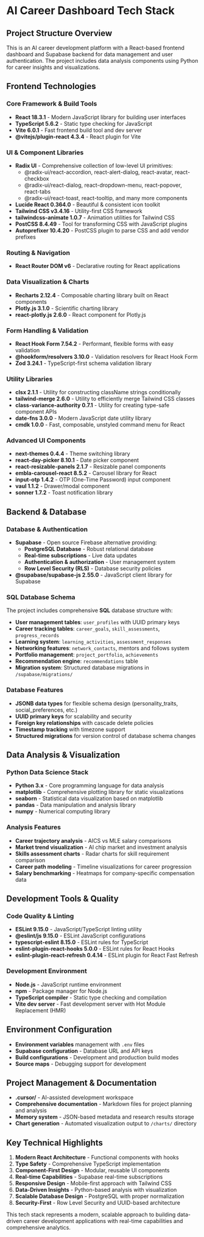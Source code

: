 # AI Career Dashboard Tech Stack

## Project Structure Overview
This is an AI career development platform with a React-based frontend dashboard and Supabase backend for data management and user authentication. The project includes data analysis components using Python for career insights and visualizations.

## Frontend Technologies

### Core Framework & Build Tools
- **React 18.3.1** - Modern JavaScript library for building user interfaces
- **TypeScript 5.6.2** - Static type checking for JavaScript
- **Vite 6.0.1** - Fast frontend build tool and dev server
- **@vitejs/plugin-react 4.3.4** - React plugin for Vite

### UI & Component Libraries
- **Radix UI** - Comprehensive collection of low-level UI primitives:
  - @radix-ui/react-accordion, react-alert-dialog, react-avatar, react-checkbox
  - @radix-ui/react-dialog, react-dropdown-menu, react-popover, react-tabs
  - @radix-ui/react-toast, react-tooltip, and many more components
- **Lucide React 0.364.0** - Beautiful & consistent icon toolkit
- **Tailwind CSS v3.4.16** - Utility-first CSS framework
- **tailwindcss-animate 1.0.7** - Animation utilities for Tailwind CSS
- **PostCSS 8.4.49** - Tool for transforming CSS with JavaScript plugins
- **Autoprefixer 10.4.20** - PostCSS plugin to parse CSS and add vendor prefixes

### Routing & Navigation
- **React Router DOM v6** - Declarative routing for React applications

### Data Visualization & Charts
- **Recharts 2.12.4** - Composable charting library built on React components
- **Plotly.js 3.1.0** - Scientific charting library
- **react-plotly.js 2.6.0** - React component for Plotly.js

### Form Handling & Validation
- **React Hook Form 7.54.2** - Performant, flexible forms with easy validation
- **@hookform/resolvers 3.10.0** - Validation resolvers for React Hook Form
- **Zod 3.24.1** - TypeScript-first schema validation library

### Utility Libraries
- **clsx 2.1.1** - Utility for constructing className strings conditionally
- **tailwind-merge 2.6.0** - Utility to efficiently merge Tailwind CSS classes
- **class-variance-authority 0.7.1** - Utility for creating type-safe component APIs
- **date-fns 3.0.0** - Modern JavaScript date utility library
- **cmdk 1.0.0** - Fast, composable, unstyled command menu for React

### Advanced UI Components
- **next-themes 0.4.4** - Theme switching library
- **react-day-picker 8.10.1** - Date picker component
- **react-resizable-panels 2.1.7** - Resizable panel components
- **embla-carousel-react 8.5.2** - Carousel library for React
- **input-otp 1.4.2** - OTP (One-Time Password) input component
- **vaul 1.1.2** - Drawer/modal component
- **sonner 1.7.2** - Toast notification library

## Backend & Database

### Database & Authentication
- **Supabase** - Open source Firebase alternative providing:
  - **PostgreSQL Database** - Robust relational database
  - **Real-time subscriptions** - Live data updates
  - **Authentication & authorization** - User management system
  - **Row Level Security (RLS)** - Database security policies
- **@supabase/supabase-js 2.55.0** - JavaScript client library for Supabase

### SQL Database Schema
The project includes comprehensive **SQL** database structure with:
- **User management tables**: `user_profiles` with UUID primary keys
- **Career tracking tables**: `career_goals`, `skill_assessments`, `progress_records`
- **Learning system**: `learning_activities`, `assessment_responses`
- **Networking features**: `network_contacts`, mentors and follows system
- **Portfolio management**: `project_portfolio`, `achievements`
- **Recommendation engine**: `recommendations` table
- **Migration system**: Structured database migrations in `/supabase/migrations/`

### Database Features
- **JSONB data types** for flexible schema design (personality_traits, social_preferences, etc.)
- **UUID primary keys** for scalability and security
- **Foreign key relationships** with cascade delete policies
- **Timestamp tracking** with timezone support
- **Structured migrations** for version control of database schema changes

## Data Analysis & Visualization

### Python Data Science Stack
- **Python 3.x** - Core programming language for data analysis
- **matplotlib** - Comprehensive plotting library for static visualizations
- **seaborn** - Statistical data visualization based on matplotlib
- **pandas** - Data manipulation and analysis library
- **numpy** - Numerical computing library

### Analysis Features
- **Career trajectory analysis** - AICS vs MLE salary comparisons
- **Market trend visualization** - AI chip market and investment analysis
- **Skills assessment charts** - Radar charts for skill requirement comparison
- **Career path modeling** - Timeline visualizations for career progression
- **Salary benchmarking** - Heatmaps for company-specific compensation data

## Development Tools & Quality

### Code Quality & Linting
- **ESLint 9.15.0** - JavaScript/TypeScript linting utility
- **@eslint/js 9.15.0** - ESLint JavaScript configurations
- **typescript-eslint 8.15.0** - ESLint rules for TypeScript
- **eslint-plugin-react-hooks 5.0.0** - ESLint rules for React Hooks
- **eslint-plugin-react-refresh 0.4.14** - ESLint plugin for React Fast Refresh

### Development Environment
- **Node.js** - JavaScript runtime environment
- **npm** - Package manager for Node.js
- **TypeScript compiler** - Static type checking and compilation
- **Vite dev server** - Fast development server with Hot Module Replacement (HMR)

## Environment Configuration
- **Environment variables** management with `.env` files
- **Supabase configuration** - Database URL and API keys
- **Build configurations** - Development and production build modes
- **Source maps** - Debugging support for development

## Project Management & Documentation
- **.cursor/** - AI-assisted development workspace
- **Comprehensive documentation** - Markdown files for project planning and analysis
- **Memory system** - JSON-based metadata and research results storage
- **Chart generation** - Automated visualization output to `/charts/` directory

## Key Technical Highlights
1. **Modern React Architecture** - Functional components with hooks
2. **Type Safety** - Comprehensive TypeScript implementation
3. **Component-First Design** - Modular, reusable UI components
4. **Real-time Capabilities** - Supabase real-time subscriptions
5. **Responsive Design** - Mobile-first approach with Tailwind CSS
6. **Data-Driven Insights** - Python-based analysis with visualization
7. **Scalable Database Design** - PostgreSQL with proper normalization
8. **Security-First** - Row Level Security and UUID-based architecture

This tech stack represents a modern, scalable approach to building data-driven career development applications with real-time capabilities and comprehensive analytics.